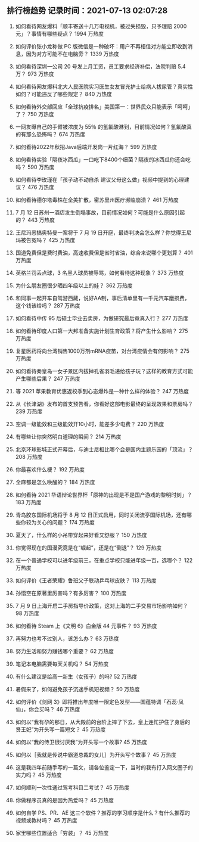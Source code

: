 
## 排行榜趋势 记录时间：2021-07-13 02:07:28
  
  1. 如何看待网友爆料「顺丰寄送十几万电视机，被过失损毁，只予理赔 2000 元」？事情有哪些疑点？ 1994 万热度
    
  2. 如何评价张小龙称做 PC 版微信是一种破坏：用户不再相信对方能立即收到消息，因为对方可能不在电脑旁？ 1339 万热度
    
  3. 如何看待深圳一公司 20 号发上月工资，员工要求经济补偿，法院判赔 5.4 万？ 973 万热度
    
  4. 如何看待网友爆料北大人民医院实习医生女友冒充护士给病人拔尿管？真实性如何？可能违反了哪些规定？ 840 万热度
    
  5. 如何看待外交部回应「全球抗疫排名」美国第一：世界民众只能表示「呵呵」了？ 750 万热度
    
  6. 一网友曝自己的手臂被浓度为 55％ 的氢氟酸淋到，目前情况如何？氢氟酸真的有那么恐怖吗？ 674 万热度
    
  7. 如何看待2022年秋招Java后端开发岗一片红海？ 599 万热度
    
  8. 如何看待实验「隔夜冰西瓜」一口吃下8400个细菌？隔夜的冰西瓜你还会吃吗？ 590 万热度
    
  9. 如何看待李玫瑾在「孩子动不动自杀 建议父母这么做」视频中提到的心理建议？ 476 万热度
    
  10. 如何看待德尔塔毒株在全美扩散，密苏里州医疗濒临崩溃？ 461 万热度
    
  11. 7 月 12 日苏州一酒店发生倒塌事故，目前情况如何？可能是什么原因引起的？ 443 万热度
    
  12. 王尼玛恶搞奥特曼一案将于 7 月 19 日开庭，最终判决会怎么样？你觉得王尼玛被告冤吗？ 425 万热度
    
  13. 国道免费但是费时费油，高速收费但是省时省油，综合来说哪个更划算？ 401 万热度
    
  14. 英格兰罚丢点球，3 名黑人球员被辱骂，如何看待这种现象？ 373 万热度
    
  15. 为什么朋友圈很少晒四年级以上的娃？ 362 万热度
    
  16. 和同事一起开车自驾游西藏，说好AA制，事后清单里有一千元汽车磨损费，这个钱该给吗？ 287 万热度
    
  17. 如何看待中传 95 后硕士毕业去卖房，为做研究最后竟真入行？ 277 万热度
    
  18. 如何看待印度人口第一大邦准备实施计划生育政策？将产生什么影响？ 275 万热度
    
  19. 复星医药将向台湾销售1000万剂mRNA疫苗，对台湾疫情会有何影响？ 275 万热度
    
  20. 如何看待秦皇岛一女子景区内拔掉孔雀羽毛递给孩子玩？这样的教育方式可能产生哪些后果？ 247 万热度
    
  21. 等 2021 苹果教育优惠返校季到心态爆炸是一种什么样的体验？ 247 万热度
    
  22. 从《长津湖》发布的首支预告看，你看好这部电影最终的呈现效果和票房吗？ 239 万热度
    
  23. 空调一级能效和三级能效开10小时，能差多少电费？ 220 万热度
    
  24. 有哪些让你突然明白道理的瞬间？ 214 万热度
    
  25. 北京环球影城正式开幕后，与迪士尼相比哪个会是国内主题乐园的「顶流」？ 208 万热度
    
  26. 你最喜欢什么梗？ 192 万热度
    
  27. 全麻都是怎么唤醒的？ 184 万热度
    
  28. 如何看待 2021 华语辩论世界杯「原神的出现是不是国产游戏的黎明时刻」？ 183 万热度
    
  29. 青岛胶东国际机场将于 8 月 12 日正式启用，同时关闭流亭国际机场，还有哪些你较为关心的问题？ 174 万热度
    
  30. 夏天了，什么样的小吊带穿起来好看又舒服？ 150 万热度
    
  31. 你觉得现在的国漫究竟是在“崛起”，还是在“倒退”？ 129 万热度
    
  32. 在一个普通学校可以进年级前三，在重点学校只能进年级一百，选哪个？ 122 万热度
    
  33. 如何评价《王者荣耀》鲁班父子联动乒乓球皮肤？ 113 万热度
    
  34. 孙悟空在原著里厉害吗？有多厉害？ 100 万热度
    
  35. 7 月 9 日上海开启二手房指导价政策，这对上海的二手交易市场影响如何？ 98 万热度
    
  36. 如何看待 Steam 上《文明 6》白金版 44 元事件？ 93 万热度
    
  37. 再努力也考不过别人，该怎么办？ 63 万热度
    
  38. 努力生活和努力赚钱哪个重要？ 62 万热度
    
  39. 笔记本电脑需要每天关机吗？ 54 万热度
    
  40. 有什么建议是给高一新生（女孩子）的吗? 52 万热度
    
  41. 暑假来了，如何避免孩子沉迷手机短视频？ 50 万热度
    
  42. 如何评价《剑网 3》即将推出年度唯一限定色发型——国蕴特调「石蕊·凤仙」，你会买吗？ 46 万热度
    
  43. 如何以“我有孕的那日，从大殿前的台阶上摔了下去，皇上连忙护住了身后的贤王妃”为开头写一篇短文？ 45 万热度
    
  44. 如何以“我的侍卫很讨厌我”为开头写一个故事? 45 万热度
    
  45. 如何以［我就是传说中霸道总裁的女儿］为开头写个故事？ 45 万热度
    
  46. 这是我四年前随手写的一篇文，请各位鉴定一下，当时的我有打入网文圈子的实力吗？ 45 万热度
    
  47. 如何顺利一次性通过驾考科目二考试？ 45 万热度
    
  48. 你做程序员真的是因为热爱吗？ 45 万热度
    
  49. 如何自学 PS、PR、AE 这三个软件？推荐的学习顺序是什么？有什么推荐的视频或教材吗？ 45 万热度
    
  50. 家里哪些位置适合「穷装」？ 45 万热度
    